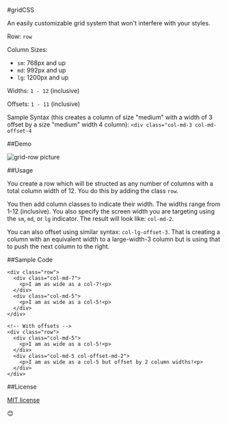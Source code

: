 #gridCSS

An easily customizable grid system that won't interfere with your styles.

Row: `row`

Column Sizes: 

- `sm`: 768px and up
- `md`: 992px and up
- `lg`: 1200px and up

Widths: `1 - 12` (inclusive)

Offsets: `1 - 11` (inclusive)

Sample Syntax (this creates a column of size "medium" with a width of 3 offset by a size "medium" width 4 column): `<div class="col-md-3 col-md-offset-4`



##Demo

![grid-row picture](https://cloud.githubusercontent.com/assets/8270120/10627398/b2362d64-776d-11e5-9543-5c8125dd8784.png)

##Usage

You create a row which will be structed as any number of columns with a total column width of 12. You do this by adding the class `row`. 

You then add column classes to indicate their width. The widths range from 1-12 (inclusive). You also specify the screen width you are targeting using the `sm`, `md`, or `lg` indicator. The result will look like: `col-md-2`.

You can also offset using similar syntax: `col-lg-offset-3`. That is creating a column with an equivalent width to a large-width-3 column but is using that to push the next column to the right.


##Sample Code

```
<div class="row">
  <div class="col-md-7">
    <p>I am as wide as a col-7!<p>
  </div>
  <div class="col-md-5">
    <p>I am as wide as a col-5!<p>
  </div>
</div>

<!-- With offsets -->
<div class="row">
  <div class="col-md-5">
    <p>I am as wide as a col-5!<p>
  </div>
  <div class="col-md-5 col-offset-md-2">
    <p>I am as wide as a col-5 but offset by 2 column widths!<p>
  </div>
</div>
```

##License

[MIT license](https://github.com/dhg/Skeleton/blob/master/LICENSE.md)

😊
